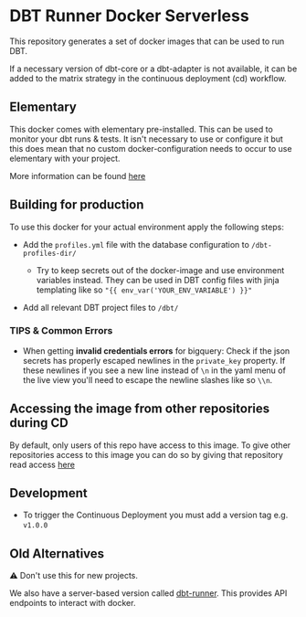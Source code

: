 # DBT Runner Docker Serverless

This repository generates a set of docker images that can be used to run DBT.

If a necessary version of dbt-core or a dbt-adapter is not available,
it can be added to the matrix strategy in the continuous deployment (cd) workflow.

## Elementary

This docker comes with elementary pre-installed.
This can be used to monitor your dbt runs & tests.
It isn't necessary to use or configure it but this does mean that no custom docker-configuration needs to occur to use elementary with your project.

More information can be found [here](./ELEMENTARTY.MD)

## Building for production

To use this docker for your actual environment apply the following steps:

- Add the `profiles.yml` file with the database configuration to `/dbt-profiles-dir/`
  - Try to keep secrets out of the docker-image and use environment variables instead.
    They can be used in DBT config files with jinja templating like so `"{{ env_var('YOUR_ENV_VARIABLE') }}"`

- Add all relevant DBT project files to `/dbt/`

### TIPS & Common Errors

- When getting **invalid credentials errors** for bigquery:
  Check if the json secrets has properly escaped newlines in the `private_key` property.
  If these newlines if you see a new line instead of `\n` in the yaml menu of the live view 
  you'll need to escape the newline slashes like so `\\n`.

## Accessing the image from other repositories during CD

By default, only users of this repo have access to this image. 
To give other repositories access to this image you can do so by
giving that repository read access 
[here](https://github.com/orgs/techonomydev/packages/container/dbt-runner/settings)

## Development

- To trigger the Continuous Deployment you must add a version tag e.g. `v1.0.0`


## Old Alternatives

⚠️ Don't use this for new projects.

We also have a server-based version called
[dbt-runner](https://github.com/techonomydev/dbt-runner-docker).
This provides API endpoints to interact with docker.

